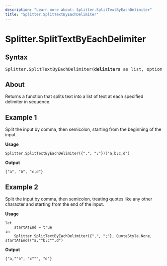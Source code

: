 ```yaml
---
description: "Learn more about: Splitter.SplitTextByEachDelimiter"
title: "Splitter.SplitTextByEachDelimiter"
---
```

# Splitter.SplitTextByEachDelimiter

## Syntax

<pre>
Splitter.SplitTextByEachDelimiter(<b>delimiters</b> as list, optional <b>quoteStyle</b> as nullable number, optional <b>startAtEnd</b> as nullable logical) as function
</pre>
  
## About

Returns a function that splits text into a list of text at each specified delimiter in sequence.

## Example 1

Split the input by comma, then semicolon, starting from the beginning of the input.

**Usage**

```powerquery-m
Splitter.SplitTextByEachDelimiter({",", ";"})("a,b;c,d")
```

**Output**

`{"a", "b", "c,d"}`

## Example 2

Split the input by comma, then semicolon, treating quotes like any other character and starting from the end of the input.

**Usage**

```powerquery-m
let
    startAtEnd = true
in
    Splitter.SplitTextByEachDelimiter({",", ";"}, QuoteStyle.None, startAtEnd)("a,""b;c"",d")
```

**Output**

`{"a,""b", "c""", "d"}`

